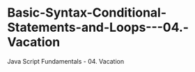 # Basic-Syntax-Conditional-Statements-and-Loops---04.-Vacation
Java Script Fundamentals - 04. Vacation 
